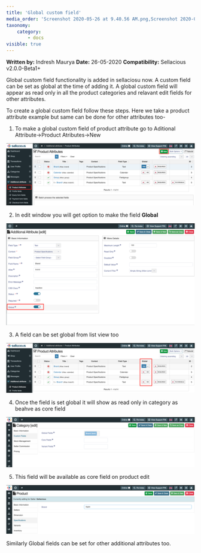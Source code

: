 ```yaml
---
title: 'Global custom field'
media_order: 'Screenshot 2020-05-26 at 9.40.56 AM.png,Screenshot 2020-05-26 at 9.43.55 AM.png,Screenshot 2020-05-26 at 9.49.41 AM.png,Screenshot 2020-05-26 at 9.55.45 AM.png,Screenshot 2020-05-26 at 10.06.19 AM.png'
taxonomy:
    category:
        - docs
visible: true
---
```


**Written by:** Indresh Maurya
**Date:** 26-05-2020
**Compatibility:** Sellacious v2.0.0-Beta1+

Global custom field functionality is added in sellaciosu now. A custom field can be set as global at the time of adding it. A global custom field will appear as read only in all the product categories and relavant edit fields for other attributes.

To create a global custom field follow these steps. Here we take a product attribute example but same can be done for other attributes too-

1. To make a global custom field of product attribute go to Aditional Attribute->Product Atributes->New

![](Screenshot%202020-05-26%20at%209.40.56%20AM.png)

2. In edit window you will get option to make the field **Global**

![](Screenshot%202020-05-26%20at%209.43.55%20AM.png)

3. A field can be set global from list view too

![](Screenshot%202020-05-26%20at%209.49.41%20AM.png)

4. Once the field is set global it will show as read only in category as beahve as core field

![](Screenshot%202020-05-26%20at%209.55.45%20AM.png)

5. This field will be available as core field on product edit

![](Screenshot%202020-05-26%20at%2010.06.19%20AM.png)

Similarly Global fields can be set for other additional attributes too.
